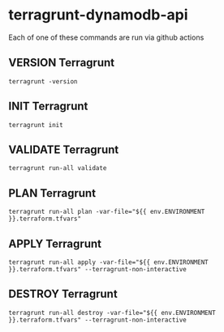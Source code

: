 # terragrunt-dynamodb-api

Each of one of these commands are run via github actions

## VERSION Terragrunt

 ```terragrunt -version```

## INIT Terragrunt

```terragrunt init```

## VALIDATE Terragrunt

```terragrunt run-all validate```

## PLAN Terragrunt

```terragrunt run-all plan -var-file="${{ env.ENVIRONMENT }}.terraform.tfvars"```

## APPLY Terragrunt

```terragrunt run-all apply -var-file="${{ env.ENVIRONMENT }}.terraform.tfvars" --terragrunt-non-interactive```

## DESTROY Terragrunt

```terragrunt run-all destroy -var-file="${{ env.ENVIRONMENT }}.terraform.tfvars" --terragrunt-non-interactive```
